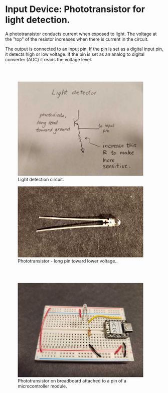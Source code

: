 # Input Device:  Phototransistor for light detection.

A phototransistor conducts current when exposed to light.  The voltage at the "top" of the resistor increases when there is current in the circuit. 

The output is connected to an input pin.  If the pin is set as a digital input pin, it detects high or low voltage.  If the pin is set as an analog to digital converter (ADC) it reads the voltage level.


<br><br>


<figure>
  <img src="./images/phototrans_circuit.jpg" width="400" alt="my alt text"/>
  <figcaption>Light detection circuit.</figcaption>
</figure>

<figure>
  <img src="./images/phototransistor.jpg" width="400" alt="my alt text"/>
  <figcaption>Phototransistor - long pin toward lower voltage..</figcaption>
</figure>


<br><br>

<figure>
  <img src="./images/phototrans_pic.jpg" width="400" alt="my alt text"/>
  <figcaption>Phototransistor on breadboard attached to a pin of a microcontroller module.</figcaption>
</figure>

